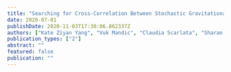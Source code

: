 ```yaml
---
title: "Searching for Cross-Correlation Between Stochastic Gravitational Wave Background and Galaxy Number Counts"
date: 2020-07-01
publishDate: 2020-11-03T17:30:06.862337Z
authors: ["Kate Ziyan Yang", "Vuk Mandic", "Claudia Scarlata", "Sharan Banagiri"]
publication_types: ["2"]
abstract: ""
featured: false
publication: ""
---
```


